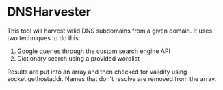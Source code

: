 DNSHarvester
============

This tool will harvest valid DNS subdomains from a given domain. It uses two techniques to do this:

1. Google queries through the custom search engine API
2. Dictionary search using a provided wordlist

Results are put into an array and then checked for validity using socket.gethostaddr. Names that don't resolve are removed from the array.
